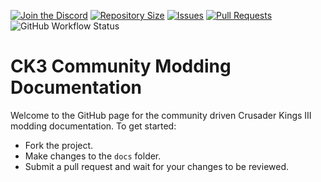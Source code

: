 [![Join the Discord](https://img.shields.io/discord/329643791063449600)](https://discord.gg/glorifiedstudios)
[![Repository Size](https://img.shields.io/github/repo-size/CK3-Modding/Documentation)](#)
[![Issues](https://img.shields.io/github/issues/CK3-Modding/Documentation)](https://github.com/GlorifiedPig/CK3-Modding/Documentation/issues)
[![Pull Requests](https://img.shields.io/github/issues-pr/CK3-Modding/Documentation)](https://github.com/GlorifiedPig/CK3-Modding/Documentation/pulls)
![GitHub Workflow Status](https://img.shields.io/github/workflow/status/CK3-Modding/Documentation/Page%20Build?label=page%20build)

# CK3 Community Modding Documentation

Welcome to the GitHub page for the community driven Crusader Kings III modding documentation. To get started:
- Fork the project.
- Make changes to the `docs` folder.
- Submit a pull request and wait for your changes to be reviewed.
